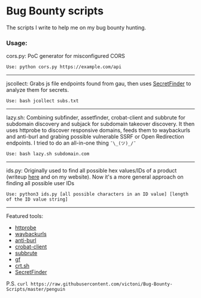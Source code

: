
# Bug Bounty scripts

The scripts I write to help me on my bug bounty hunting.

### Usage:
cors.py: PoC generator for misconfigured CORS

``Use: python cors.py https://example.com/api``

---
jscollect: Grabs js file endpoints found from gau, then uses [SecretFinder](https://github.com/m4ll0k/SecretFinder) to analyze them for secrets.

``Use: bash jcollect subs.txt``

---
lazy.sh: Combining subfinder, assetfinder, crobat-client and subbrute for subdomain discovery and subjack for subdomain takeover discovery. It then uses httprobe to discover responsive domains, feeds them to waybackurls and anti-burl and grabing possible vulnerable SSRF or Open Redirection endpoints. I tried to do an all-in-one thing ```¯\_(ツ)_/¯```

``Use: bash lazy.sh subdomain.com``

---
ids.py: Originally used to find all possible hex values/IDs of a product (writeup [here](https://0x00sec.org/t/idor-leads-to-data-leakage-and-profile-update/19025) and on my website). Now it's a more general approach on finding all possible user IDs

``Use: python3 ids.py [all possible characters in an ID value] [length of the ID value string]``

---
Featured tools:
* [httprobe](https://github.com/tomnomnom/httprobe)
* [waybackurls](https://github.com/tomnomnom/waybackurls)
* [anti-burl](https://github.com/tomnomnom/hacks/tree/master/anti-burl)
* [crobat-client](https://sonar.omnisint.io/)
* [subbrute](https://github.com/TheRook/subbrute)
* [gf](https://github.com/tomnomnom/gf)
* [crt.sh](https://crt.sh/)
* [SecretFinder](https://github.com/m4ll0k/SecretFinder)

P.S. ``curl https://raw.githubusercontent.com/victoni/Bug-Bounty-Scripts/master/penguin``
